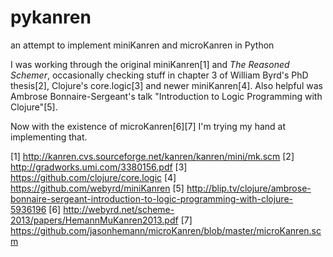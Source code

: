 pykanren
========

an attempt to implement miniKanren and microKanren in Python

I was working through the original miniKanren[1] and *The Reasoned
Schemer*, occasionally checking stuff in chapter 3 of William Byrd's PhD thesis[2],
Clojure's core.logic[3] and newer miniKanren[4]. Also helpful was Ambrose
Bonnaire-Sergeant's talk "Introduction to Logic Programming with Clojure"[5].

Now with the existence of microKanren[6][7] I'm trying my hand at implementing
that.

[1] http://kanren.cvs.sourceforge.net/kanren/kanren/mini/mk.scm
[2] http://gradworks.umi.com/3380156.pdf
[3] https://github.com/clojure/core.logic
[4] https://github.com/webyrd/miniKanren
[5] http://blip.tv/clojure/ambrose-bonnaire-sergeant-introduction-to-logic-programming-with-clojure-5936196
[6] http://webyrd.net/scheme-2013/papers/HemannMuKanren2013.pdf
[7] https://github.com/jasonhemann/microKanren/blob/master/microKanren.scm
